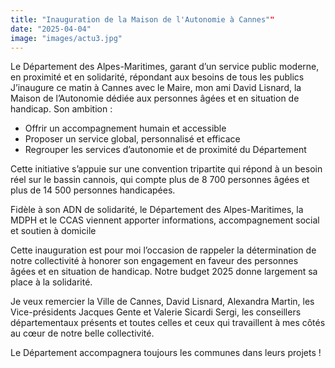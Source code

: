 ```yaml
---
title: "Inauguration de la Maison de l'Autonomie à Cannes""
date: "2025-04-04"
image: "images/actu3.jpg"
---
```

Le Département des Alpes-Maritimes, garant d’un service public moderne, en proximité et en solidarité, répondant aux besoins de tous les publics 
J’inaugure ce matin à Cannes avec le Maire, mon ami David Lisnard, la Maison de l’Autonomie  dédiée aux personnes âgées et en situation de handicap. Son ambition :
- Offrir un accompagnement humain et accessible
- Proposer un service global, personnalisé et efficace
- Regrouper les services d’autonomie et de proximité du Département

Cette initiative s’appuie sur une convention tripartite qui répond à un besoin réel sur le bassin cannois, qui compte plus de 8 700 personnes âgées et plus de 14 500 personnes handicapées.

Fidèle à son ADN de solidarité, le Département des Alpes-Maritimes, la MDPH et le CCAS viennent apporter informations, accompagnement social et soutien à domicile 

Cette inauguration est pour moi l’occasion de rappeler la détermination de notre collectivité à honorer son engagement en faveur des personnes âgées et en situation de handicap. Notre budget 2025 donne largement sa place à la solidarité.

Je veux remercier la Ville de Cannes, David Lisnard, Alexandra Martin, les Vice-présidents Jacques Gente et Valerie Sicardi Sergi, les conseillers départementaux présents et toutes celles et ceux qui travaillent à mes côtés au cœur de notre belle collectivité. 

Le Département accompagnera toujours les communes dans leurs projets !
